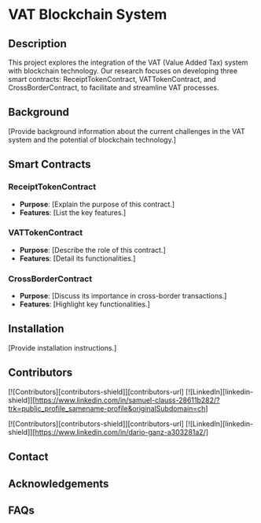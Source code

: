 # VAT Blockchain System

## Description
This project explores the integration of the VAT (Value Added Tax) system with blockchain technology. Our research focuses on developing three smart contracts: ReceiptTokenContract, VATTokenContract, and CrossBorderContract, to facilitate and streamline VAT processes.



## Background
[Provide background information about the current challenges in the VAT system and the potential of blockchain technology.]

## Smart Contracts
### ReceiptTokenContract
- **Purpose**: [Explain the purpose of this contract.]
- **Features**: [List the key features.]

### VATTokenContract
- **Purpose**: [Describe the role of this contract.]
- **Features**: [Detail its functionalities.]

### CrossBorderContract
- **Purpose**: [Discuss its importance in cross-border transactions.]
- **Features**: [Highlight key functionalities.]

## Installation
[Provide installation instructions.]

## Contributors
[![Contributors][contributors-shield]][contributors-url]
[![LinkedIn][linkedin-shield]][https://www.linkedin.com/in/samuel-clauss-28611b282/?trk=public_profile_samename-profile&originalSubdomain=ch]

[![Contributors][contributors-shield]][contributors-url]
[![LinkedIn][linkedin-shield]][https://www.linkedin.com/in/dario-ganz-a303281a2/]

## Contact

## Acknowledgements

## FAQs
